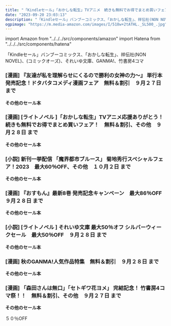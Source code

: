 ```yaml
---
title: "「Kindleセール」「おかしな転生」TVアニメ　続きも無料でお得でまとめ買いフェア！　無料＆割引、『おすもん』最新8巻 発売記念キャンペーン　最大86％OFF"
date: "2023-09-20 23:03:13"
description: "「Kindleセール」バンブーコミックス、「おかしな転生」、祥伝社(NON NOVEL)、(コミックオーズ)、それいゆ文庫、GANMA!、竹書房4コマ"
ogpimage: "https://m.media-amazon.com/images/I/518w+2tATHL._SL500_.jpg"
---
```

import Amazon from "../../../src/components/amazon"
import Hatena from "../../../src/components/hatena"

「Kindleセール」バンブーコミックス、「おかしな転生」、祥伝社(NON NOVEL)、(コミックオーズ)、それいゆ文庫、GANMA!、竹書房4コマ




### [漫画] 『友達が私を理解らせにくるので勝利の女神の力～』 単行本発売記念！ドタバタコメディ漫画フェア　無料＆割引　９月２７日 まで

<Amazon asin="B098P37ZCQ" />



<Amazon asin="B08DG1KGJP" />



<Amazon asin="B089M5DCS7" />


**その他のセール本**

<Hatena src="https://kyukyunyorituryo.github.io/kindle_sale/20230927s35336/" title=""/>


### [漫画] [ライトノベル ]「おかしな転生」TVアニメ応援ありがとう！ 続きも無料でお得でまとめ買いフェア！　無料＆割引、その他　９月２８日 まで

<Amazon asin="B08M8PBSSR" />



<Amazon asin="B0C9HTK5CQ" />



<Amazon asin="B0182EO6KK" />


**その他のセール本**

<Hatena src="https://kyukyunyorituryo.github.io/kindle_sale/20230928s35235/" title=""/>


### [小説] 新刊一挙配信 「魔界都市ブルース」 菊地秀行スペシャルフェア！2023　最大60％OFF、その他　１０月２日 まで

<Amazon asin="B0B8RD21C8" />



<Amazon asin="B08H1KS8PS" />



<Amazon asin="B00OZ5896I" />


**その他のセール本**

<Hatena src="https://kyukyunyorituryo.github.io/kindle_sale/20231002s35264/" title=""/>


### [漫画] 『おすもん』最新8巻 発売記念キャンペーン　最大86％OFF　９月２８日 まで

<Amazon asin="B0C6XC3VZT" />


<Amazon asin="B0C2BZ6CBH" />


<Amazon asin="B09Y54T1LS" />


**その他のセール本**

<Hatena src="https://kyukyunyorituryo.github.io/kindle_sale/20230928s35266/" title=""/>


### [小説]  [ライトノベル ] それいゆ文庫 最大50％オフ シルバーウィークセール　最大50％OFF　９月２８日 まで

<Amazon asin="B0BV6Q7CRM" />


<Amazon asin="B0C77DV75W" />


<Amazon asin="B0C58CB7NR" />


**その他のセール本**

<Hatena src="https://kyukyunyorituryo.github.io/kindle_sale/20230928s35227/" title=""/>


### [漫画] 秋のGANMA!人気作品特集　無料＆割引　９月２８日 まで

<Amazon asin="B0BW8RT7KK" />


<Amazon asin="B087WVZDJB" />


<Amazon asin="B086KZGFM1" />


**その他のセール本**

<Hatena src="https://kyukyunyorituryo.github.io/kindle_sale/20230928s35263/" title=""/>


### [漫画] 「森田さんは無口」「セトギワ花ヨメ」 完結記念！ 竹書房4コマ祭！！　無料＆割引、その他　９月２７日 まで

<Amazon asin="B0CHWFSD1C" />


<Amazon asin="B0CHWD8VV8" />


<Amazon asin="B0CHWC6CT4" />


<Hatena src="https://kyukyunyorituryo.github.io/kindle_sale/20230927s35322/" title=""/>


**その他のセール本**

５０％OFF
<Amazon asin="B08WPB6QHX" />

<Amazon asin="B08F7R2TM6" />

<Amazon asin="B08Q3CNPWG" />

<Amazon asin="B0B6GH25FD" />

